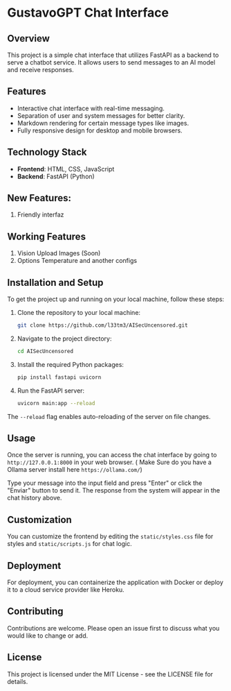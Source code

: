 # GustavoGPT Chat Interface

## Overview

This project is a simple chat interface that utilizes FastAPI as a backend to serve a chatbot service. It allows users to send messages to an AI model and receive responses.

## Features

- Interactive chat interface with real-time messaging.
- Separation of user and system messages for better clarity.
- Markdown rendering for certain message types like images.
- Fully responsive design for desktop and mobile browsers.

## Technology Stack

- **Frontend**: HTML, CSS, JavaScript
- **Backend**: FastAPI (Python)

## New Features:
1. Friendly interfaz

## Working Features
1. Vision Upload Images (Soon)
2. Options Temperature and another configs

## Installation and Setup

To get the project up and running on your local machine, follow these steps:

1. Clone the repository to your local machine:
   ```bash
   git clone https://github.com/l33tm3/AISecUncensored.git
   ```

2. Navigate to the project directory:
   ```bash
   cd AISecUncensored
   ```

3. Install the required Python packages:
   ```bash
   pip install fastapi uvicorn
   ```

4. Run the FastAPI server:
   ```bash
   uvicorn main:app --reload
   ```

The `--reload` flag enables auto-reloading of the server on file changes.

## Usage

Once the server is running, you can access the chat interface by going to `http://127.0.0.1:8000` in your web browser. ( Make Sure do you have a Ollama server install here  `https://ollama.com/`)

Type your message into the input field and press "Enter" or click the "Enviar" button to send it. The response from the system will appear in the chat history above.

## Customization

You can customize the frontend by editing the `static/styles.css` file for styles and `static/scripts.js` for chat logic.

## Deployment

For deployment, you can containerize the application with Docker or deploy it to a cloud service provider like Heroku.

## Contributing

Contributions are welcome. Please open an issue first to discuss what you would like to change or add.

## License

This project is licensed under the MIT License - see the LICENSE file for details.
